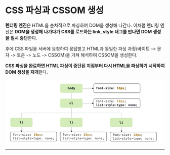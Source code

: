 # CSS 파싱과 CSSOM 생성

**렌더링 엔진**은 HTML을 순차적으로 파싱하여 DOM을 생성해 나간다. 이처럼 렌더링 엔진은 **DOM을 생성해 나가다가 CSS를 로드하는 link, style 태그를 만나면 DOM 생성을 일시 중단**한다.

후에 CSS 파일을 서버에 요청하여 응답받고 HTML과 동일한 파싱 과정(바이트 -> 문자 -> 토큰 -> 노드 -> CSSOM)을 거쳐 해석하여 CSSOM을 생성한다.

**CSS 파싱을 완료하면 HTML 파싱이 중단된 지점부터 다시 HTML을 파싱하기 시작하여 DOM 생성을 재개**한다.

![Alt text](image.png)

<hr>
